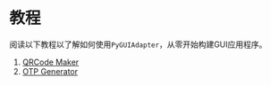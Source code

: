 # 教程

阅读以下教程以了解如何使用`PyGUIAdapter`，从零开始构建GUI应用程序。

1. [QRCode Maker](/tutorials/qrcode-maker/overview.md)
2. [OTP Generator](/tutorials/otp-generator/overview.md)